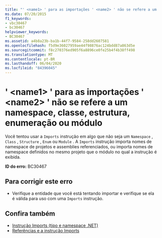 ```yaml
---
title: "' <name1> ' para as importações ' <name2> ' não se refere a um namespace, classe, estrutura, enumeração ou módulo"
ms.date: 07/20/2015
f1_keywords:
- vbc30467
- bc30467
helpviewer_keywords:
- BC30467
ms.assetid: a4b8a23b-ba1b-44f7-9584-258dd2607581
ms.openlocfilehash: f5d9e36027959ae44f98876ac124bdd87a863d5e
ms.sourcegitcommit: f8c270376ed905f6a8896ce0fe25b4f4b38ff498
ms.translationtype: MT
ms.contentlocale: pt-BR
ms.lasthandoff: 06/04/2020
ms.locfileid: "84396045"
---
```

# <a name="name1-for-the-imports-name2-does-not-refer-to-a-namespace-class-structure-enum-or-module"></a>' \<name1> ' para as importações ' \<name2> ' não se refere a um namespace, classe, estrutura, enumeração ou módulo
Você tentou usar a `Imports` instrução em algo que não seja um `Namespace` , `Class` , `Structure` , `Enum` ou `Module` . A `Imports` instrução importa nomes de namespace de projetos e assemblies referenciados, ou importa nomes de namespace definidos no mesmo projeto que o módulo no qual a instrução é exibida.  
  
 **ID do erro:** BC30467  
  
## <a name="to-correct-this-error"></a>Para corrigir este erro  
  
- Verifique a entidade que você está tentando importar e verifique se ela é válida para uso com uma `Imports` instrução.  
  
## <a name="see-also"></a>Confira também

- [Instrução Imports (tipo e namespace .NET)](../language-reference/statements/imports-statement-net-namespace-and-type.md)
- [Referências e a instrução Imports](../programming-guide/program-structure/references-and-the-imports-statement.md)
